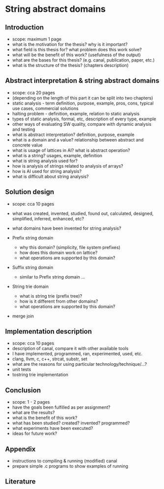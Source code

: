 # String abstract domains

## Introduction

* scope: maximum 1 page
* what is the motivation for the thesis? why is it important?
* what field is this thesis for? what problem does this work solve?
* what will be the benefit of this work? (usefulness of the output)
* what are the bases for this thesis? (e.g. canal, publication, paper,
  etc.)
* what is the structure of the thesis? (chapters description)

## Abstract interpretation & string abstract domains

* scope: cca 20 pages
* (depending on the length of this part it can be split into two chapters)
* static analysis - term definition, purpose, example, pros, cons,
  typical use cases, commercial solutions
* halting problem - definition, example, relation to static analysis
* types of static analysis, formal, etc, description of every type, example
* other ways of evaluating SW quality, compare with dynamic analysis
  and testing
* what is abstract interpretation? definition, purpose, example
* what is a domain and a value? relationship between abstract and concrete
  value
* what is usage of lattices in AI? what is abstract operation?
* what is a string? usages, example, definition
* what is string analysis used for?
* how is analysis of strings related to analysis of arrays?
* how is AI used for string analysis?
* what is difficult about string analysis?

## Solution design

* scope: cca 10 pages
* what was created, invented, studied, found out, calculated, designed,
  simplified, inferred, enhanced, etc?
* what domains have been invented for string analysis?
* Prefix string domain

    * why this domain? (simplicity, file system prefixes)
    * how does this domain work on lattice?
    * what operations are supported by this domain?

* Suffix string domain

    * similar to Prefix string domain ...

* String trie domain

    * what is string trie (prefix tree)?
    * how is it different from other domains?
    * what operations are supported by this domain?

* merge join

## Implementation description

* scope: cca 10 pages
* description of canal, compare it with other available tools
* I have implemented, programmed, ran, experimented, used, etc.
* clang, llvm, c, c++, strcat, substr, set
* what are the reasons for using particular technology/technique/...?
* unit tests
* tostring trie implementation

## Conclusion

* scope: 1 - 2 pages
* have the goals been fulfilled as per assignment?
* what are the results?
* what is the benefit of this work?
* what has been studied? created? invented? programmed?
* what experiments have been executed?
* ideas for future work?

## Appendix

* instructions to compiling & running (modified) canal
* prepare simple .c programs to show examples of running

## Literature

